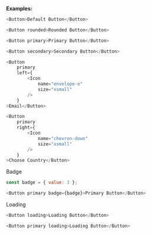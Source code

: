 <b>Examples:</b>

```js
<Button>Default Button</Button>
```

```js
<Button rounded>Rounded Button</Button>
```

```js
<Button primary>Primary Button</Button>
```

```js
<Button secondary>Secondary Button</Button>
```

```js
<Button 
    primary
    left={
    	<Icon
            name="envelope-o"
            size="xsmall"
        />
    }
>Email</Button>
```

```js
<Button 
    primary
    right={
    	<Icon
            name="chevron-down"
            size="xsmall"
        />
    }
>Choose Country</Button>
```

Badge

```js
const badge = { value: 3 };

<Button primary badge={badge}>Primary Button</Button>
```

Loading

```js
<Button loading>Loading Button</Button>
```

```js
<Button primary loading>Loading Button</Button>
```